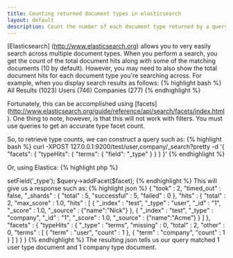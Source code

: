 ```yaml
---
title: Counting returned document types in elasticsearch
layout: default
description: Count the number of each document type returned by a query with facets in elasticsearch.
---
```


[Elasticsearch] (http://www.elasticsearch.org) allows you to very easily search
across multiple document types. When you perform a search, you get the count of
the total document hits along with some of the matching documents (10 by
default). However, you may need to also show the total document hits for each
document type you're searching across. For example, when you display search
results as follows:
{% highlight bash %}
All Results (1023)
Users (746)
Companies (277)
{% endhighlight %}

Fortunately, this can be accomplished using [facets] (http://www.elasticsearch.org/guide/reference/api/search/facets/index.html).
One thing to note, however, is that this will not work with filters. You must
use queries to get an accurate type facet count.

So, to retrieve type counts, we can construct a query such as:
{% highlight bash %}
curl -XPOST 127.0.0.1:9200/test/user,company/_search?pretty -d '{
    "facets": {
        "typeHits": {
            "terms": {
                "field": "_type"
            }
        }
    }
}'
{% endhighlight %}

Or, using Elastica:
{% highlight php %}
<?php
$query = new Elastica\Query();
$facet = new Elastica\Facet\Terms('typeHits');
$facet->setField('_type');
$query->addFacet($facet);
{% endhighlight %}

This will give us a response such as:
{% highlight json %}
{
    "took" : 2,
        "timed_out" : false,
        "_shards" : {
            "total" : 5,
            "successful" : 5,
            "failed" : 0
        },
        "hits" : {
            "total" : 2,
            "max_score" : 1.0,
            "hits" : [ {
                "_index" : "test",
                "_type" : "user",
                "_id" : "1",
                "_score" : 1.0, "_source" : {"name":"Nick"}
            }, {
                "_index" : "test",
                "_type" : "company",
                "_id" : "1",
                "_score" : 1.0, "_source" : {"name":"Acme"}
            } ]
        },
        "facets" : {
            "typeHits" : {
                "_type" : "terms",
                "missing" : 0,
                "total" : 2,
                "other" : 0,
                "terms" : [ {
                    "term" : "user",
                    "count" : 1
                }, {
                    "term" : "company",
                    "count" : 1
                } ]
            }
        }
}
{% endhighlight %}

The resulting json tells us our query matched 1 user type document and 1
company type document.

